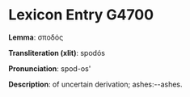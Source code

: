 # Lexicon Entry G4700

**Lemma**: σποδός

**Transliteration (xlit)**: spodós

**Pronunciation**: spod-os'

**Description**:
of uncertain derivation; ashes:--ashes.
